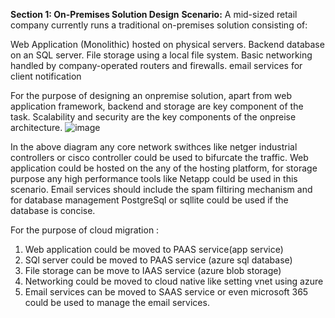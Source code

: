 
**Section 1: On-Premises Solution Design**
**Scenario:**
A mid-sized retail company currently runs a traditional on-premises solution consisting of:

Web Application (Monolithic) hosted on physical servers.
Backend database on an SQL server.
File storage using a local file system.
Basic networking handled by company-operated routers and firewalls.
email services for client notification 

For the purpose of designing an onpremise solution, apart from web application framework, backend and storage are key component of the task. Scalability and security are the key components of the onpreise architecture.
![image](https://github.com/user-attachments/assets/472ada04-2a43-4983-a281-6f6661214289)

In the above diagram any core network swithces like netger industrial controllers or cisco controller could be used to bifurcate the traffic. Web application could be hosted on the any of the hosting platform, for storage purpose any high performance tools like Netapp could  be used in this scenario.
Email services should include the spam filtiring mechanism and for database management PostgreSql or sqllite could be used if the database is concise.

For the purpose of cloud migration : 
1. Web application could be moved to PAAS service(app service)
2. SQl server could be moved to PAAS service (azure sql database)
3. File storage can be move to IAAS service (azure blob storage)
4. Networking could be moved to cloud native like setting vnet using azure
5. Email services can be moved to SAAS service or even microsoft 365 could be used to manage the email services.
